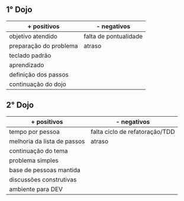 1° Dojo
----------

| +  positivos           | - negativos           |
|------------------------|-----------------------|
| objetivo atendido      | falta de pontualidade |
| preparação do problema | atraso                |
| teclado padrão         |                       |
| aprendizado            |                       |
| definição dos passos   |                       |
| continuação do dojo    |                       |

2° Dojo
----------

| +  positivos                | - negativos                    |
|-----------------------------|--------------------------------|
| tempo por pessoa            | falta ciclo de refatoração/TDD |
| melhoria da lista de passos | atraso                         |
| continuação do tema         |                                |
| problema simples            |                                |
| base de pessoas mantida     |                                |
| discussões construtivas     |                                |
| ambiente para DEV           |                                |
